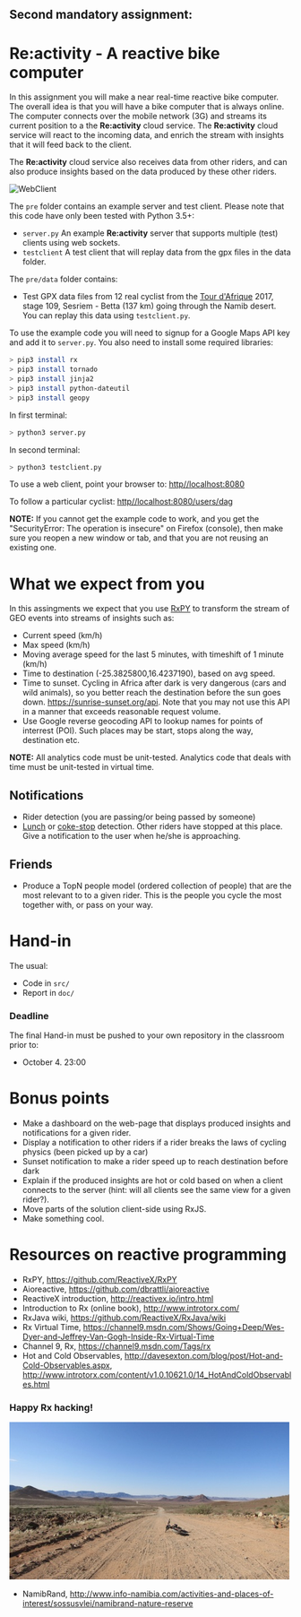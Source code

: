 ## Second mandatory assignment:
# Re:activity - A reactive bike computer

In this assignment you will make a near real-time reactive bike computer. The overall idea is that you will have a bike computer that is always online. The computer connects over the mobile network (3G) and streams its current position to a the **Re:activity** cloud service. The **Re:activity** cloud service will react to the incoming data, and enrich the stream with insights that it will feed back to the client.

The **Re:activity** cloud service also receives data from other riders, and can also produce insights based on the data produced by these other riders.

![WebClient](./pre/img/webclient.png)

The `pre` folder contains an example server and test client. Please note that this code have only been tested with Python 3.5+:

* `server.py` An example **Re:activity** server that supports multiple (test) clients using web sockets.
* `testclient` A test client that will replay data from the gpx files in the data folder.

The `pre/data` folder contains:
* Test GPX data files from 12 real cyclist from the [Tour d'Afrique](http://tdaglobalcycling.com/tour-dafrique) 2017, stage 109, Sesriem - Betta (137 km) going through the Namib desert. You can replay this data using `testclient.py`.

To use the example code you will need to signup for a Google Maps API key and add it to `server.py`. You also need to install some required libraries:

```bash
> pip3 install rx
> pip3 install tornado
> pip3 install jinja2
> pip3 install python-dateutil
> pip3 install geopy
```

In first terminal:
```bash
> python3 server.py
```

In second terminal:
```bash
> python3 testclient.py
```

To use a web client, point your browser to:
[http//localhost:8080](http//localhost:8080)

To follow a particular cyclist:
[http//localhost:8080/users/dag](http//localhost:8080/users/dag)

**NOTE:** If you cannot get the example code to work, and you get the "SecurityError: The operation is insecure" on Firefox (console), then make sure you reopen a new window or tab, and that you are not reusing an existing one.

# What we expect from you

In this assingments we expect that you use [RxPY](https://github.com/ReactiveX/RxPY) to transform the stream of GEO events into streams of insights such as:

* Current speed (km/h)
* Max speed (km/h)
* Moving average speed for the last 5 minutes, with timeshift of 1 minute (km/h)
* Time to destination (-25.3825800,16.4237190), based on avg speed.
* Time to sunset. Cycling in Africa after dark is very dangerous (cars and wild animals), so you better reach the destination before the sun goes down. https://sunrise-sunset.org/api. Note that you may not use this API in a manner that exceeds reasonable request volume.
* Use Google reverse geocoding API to lookup names for points of interrest (POI). Such places may be start, stops along the way, destination etc.

**NOTE:** All analytics code must be unit-tested. Analytics code that deals with time must be unit-tested in virtual time.

## Notifications

* Rider detection (you are passing/or being passed by someone)
* [Lunch](http://tdaglobalcycling.com/2013/04/the-lunch-truck/) or [coke-stop](http://tdaglobalcycling.com/2015/03/i-really-want-a-coke-stop/) detection. Other riders have stopped at this place. Give a notification to the user when he/she is approaching.

## Friends

* Produce a TopN people model (ordered collection of people) that are the most relevant to to a given rider. This is the people you cycle the most together with, or pass on your way.

# Hand-in

The usual:

* Code in `src/`
* Report in `doc/`

### Deadline

The final Hand-in must be pushed to your own repository in the classroom prior to:

* October 4. 23:00

# Bonus points

* Make a dashboard on the web-page that displays produced insights and notifications for a given rider.
* Display a notification to other riders if a rider breaks the laws of cycling physics (been picked up by a car)
* Sunset notification to make a rider speed up to reach destination before dark
* Explain if the produced insights are hot or cold based on when a client connects to the server (hint: will all clients see the same view for a given rider?).
* Move parts of the solution client-side using RxJS.
* Make something cool.

# Resources on reactive programming

* RxPY, https://github.com/ReactiveX/RxPY
* Aioreactive, https://github.com/dbrattli/aioreactive
* ReactiveX introduction, http://reactivex.io/intro.html
* Introduction to Rx (online book), http://www.introtorx.com/
* RxJava wiki, https://github.com/ReactiveX/RxJava/wiki
* Rx Virtual Time, https://channel9.msdn.com/Shows/Going+Deep/Wes-Dyer-and-Jeffrey-Van-Gogh-Inside-Rx-Virtual-Time
* Channel 9, Rx, https://channel9.msdn.com/Tags/rx
* Hot and Cold Observables, http://davesexton.com/blog/post/Hot-and-Cold-Observables.aspx, http://www.introtorx.com/content/v1.0.10621.0/14_HotAndColdObservables.html

### Happy Rx hacking!

![NamibRand](./pre/img/namibrand.jpg)

* NamibRand, http://www.info-namibia.com/activities-and-places-of-interest/sossusvlei/namibrand-nature-reserve
